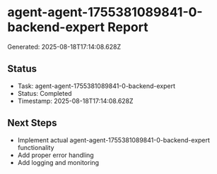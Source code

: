 # agent-agent-1755381089841-0-backend-expert Report

Generated: 2025-08-18T17:14:08.628Z

## Status
- Task: agent-agent-1755381089841-0-backend-expert
- Status: Completed
- Timestamp: 2025-08-18T17:14:08.628Z

## Next Steps
- Implement actual agent-agent-1755381089841-0-backend-expert functionality
- Add proper error handling
- Add logging and monitoring
